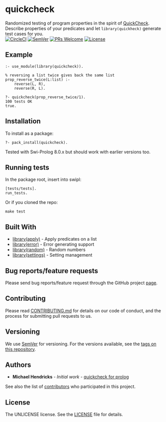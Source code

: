 # quickcheck

Randomized testing of program properties in the spirit of [QuickCheck](http://hackage.haskell.org/package/QuickCheck).  
Describe properties of your predicates and let `library(quickheck)` generate test cases for you.  
[![CircleCI](https://circleci.com/gh/nicoabie/quickcheck.svg?style=shield)](https://circleci.com/gh/nicoabie/quickcheck)
[![SemVer](https://img.shields.io/:SemVer-0.2.3-brightgreen.svg)](https://semver.org/)
[![PRs Welcome](https://img.shields.io/badge/PRs-welcome-brightgreen.svg)](https://github.com/nicoabie/quickcheck/labels/good%20first%20issue)
[![License](https://img.shields.io/badge/license-UNLICENSE-brightgreen.svg)](https://unlicense.org)

## Example

    :- use_module(library(quickcheck)).

    % reversing a list twice gives back the same list
    prop_reverse_twice(L:list) :-
        reverse(L, R),
        reverse(R, L).

    ?- quickcheck(prop_reverse_twice/1).
    100 tests OK
    true.

## Installation

To install as a package:

    ?- pack_install(quickcheck).

Tested with Swi-Prolog 8.0.x but should work with earlier versions too.

## Running tests

In the package root, insert into swipl:

    [tests/tests].
    run_tests.

Or if you cloned the repo:

    make test

## Built With

* [library(apply)](http://www.swi-prolog.org/pldoc/man?section=apply) - Apply predicates on a list
* [library(error)](http://www.swi-prolog.org/pldoc/man?section=error) - Error generating support
* [library(random)](http://www.swi-prolog.org/pldoc/man?section=random) - Random numbers
* [library(settings)](http://www.swi-prolog.org/pldoc/man?section=settings) - Setting management

## Bug reports/feature requests

Please send bug reports/feature request through the GitHub
project [page](https://github.com/nicoabie/quickcheck).

## Contributing

Please read [CONTRIBUTING.md](CONTRIBUTING.md) for details on our code of conduct, and the process for submitting pull requests to us.

## Versioning

We use [SemVer](http://semver.org/) for versioning. For the versions available, see the [tags on this repository](https://github.com/nicoabie/quickcheck/tags). 

## Authors

* **Michael Hendricks** - *Initial work* - [quickcheck for prolog](http://blog.ndrix.com/2013/12/quickcheck-for-prolog.html)

See also the list of [contributors](https://github.com/nicoabie/quickcheck/contributors) who participated in this project.

## License

The UNLICENSE license. See the [LICENSE](LICENSE) file for details.